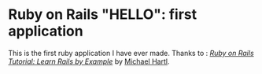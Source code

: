 # Ruby on Rails "HELLO": first application

This is the first ruby application I have ever made. Thanks to :
[*Ruby on Rails Tutorial: Learn Rails by Example*](http://railstutorial.org/) 
by [Michael Hartl](http://michaelhartl.com/).
